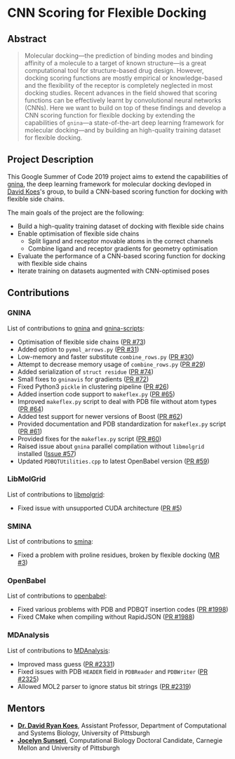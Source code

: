 # CNN Scoring for Flexible Docking

## Abstract

> Molecular docking—the prediction of binding modes and binding affinity of a molecule to a target of known structure—is a great computational tool for structure-based drug design. However, docking scoring functions are mostly empirical or knowledge-based and the flexibility of the receptor is completely neglected in most docking studies. Recent advances in the field showed that scoring functions can be effectively learnt by convolutional neural networks (CNNs). Here we want to build on top of these findings and develop a CNN scoring function for flexible docking by extending the capabilities of `gnina`—a state-of-the-art deep learning framework for molecular docking—and by building an high-quality training dataset for flexible docking.

## Project Description

This Google Summer of Code 2019 project aims to extend the capabilities of [gnina](https://github.com/gnina), the deep learning framework for molecular docking devloped in [David Koes](http://bits.csb.pitt.edu/)'s group, to build a CNN-based scoring function for docking with flexible side chains.

The main goals of the project are the following:

* Build a high-quality training dataset of docking with flexible side chains
* Enable optimisation of flexible side chains
  * Split ligand and receptor movable atoms in the correct channels
  * Combine ligand and receptor gradients for geometry optimisation
* Evaluate the performance of a CNN-based scoring function for docking with flexible side chains
* Iterate training on datasets augmented with CNN-optimised poses

## Contributions

### GNINA

List of contributions to [gnina](https://github.com/gnina/gnina) and [gnina-scripts](https://github.com/gnina/scripts):

* Optimisation of flexible side chains ([PR #73](https://github.com/gnina/gnina/pull/73))
* Added option to `pymol_arrows.py` ([PR #31](https://github.com/gnina/scripts/pull/31))
* Low-memory and faster substitute `combine_rows.py` ([PR #30](https://github.com/gnina/scripts/pull/30))
* Attempt to decrease memory usage of `combine_rows.py` ([PR #29](https://github.com/gnina/scripts/pull/29))
* Added serialization of `struct residue` ([PR #74](https://github.com/gnina/gnina/pull/74))
* Small fixes to `gninavis` for gradients ([PR #72](https://github.com/gnina/gnina/pull/72))
* Fixed Python3 `pickle` in clustering pipeline ([PR #26](https://github.com/gnina/scripts/pull/26))
* Added insertion code support to `makeflex.py` ([PR #65](https://github.com/gnina/gnina/pull/65))
* Improved `makeflex.py` script to deal with PDB file without atom types ([PR #64](https://github.com/gnina/gnina/pull/64))
* Added test support for newer versions of Boost ([PR #62](https://github.com/gnina/gnina/pull/62))
* Provided documentation and PDB standardization for `makeflex.py` script ([PR #61](https://github.com/gnina/gnina/pull/61))
* Provided fixes for the `makeflex.py` script ([PR #60](https://github.com/gnina/gnina/pull/60))
* Raised issue about `gnina` parallel compilation without `libmolgrid` installed ([Issue #57](https://github.com/gnina/gnina/issues/57))
* Updated `PDBQTUtilities.cpp` to latest OpenBabel version ([PR #59](https://github.com/gnina/gnina/pull/59))

### LibMolGrid

List of contributions to [libmolgrid](https://github.com/gnina/gnina):

* Fixed issue with unsupported CUDA architecture ([PR #5](https://github.com/gnina/libmolgrid/pull/5))

### SMINA

List of contributions to [smina](https://sourceforge.net/projects/smina/):

* Fixed a problem with proline residues, broken by flexible docking ([MR #3](https://sourceforge.net/p/smina/code/merge-requests/3/))

### OpenBabel

List of contributions to [openbabel](https://github.com/openbabel/openbabel):

* Fixed various problems with PDB and PDBQT insertion codes ([PR #1998](https://github.com/openbabel/openbabel/pull/1998))
* Fixed CMake when compiling without RapidJSON ([PR #1988](https://github.com/openbabel/openbabel/pull/1988))

### MDAnalysis

List of contributions to [MDAnalysis](https://github.com/MDAnalysis/mdanalysis):

* Improved mass guess ([PR #2331](https://github.com/MDAnalysis/mdanalysis/pull/2331))
* Fixed issues with PDB `HEADER` field in `PDBReader` and `PDBWriter` ([PR #2325](https://github.com/MDAnalysis/mdanalysis/pull/2325))
* Allowed MOL2 parser to ignore status bit strings ([PR #2319](https://github.com/MDAnalysis/mdanalysis/pull/2319))

## Mentors

* [**Dr. David Ryan Koes**](http://bits.csb.pitt.edu/), Assistant Professor, Department of Computational and Systems Biology, University of Pittsburgh
* [**Jocelyn Sunseri**](http://pitt.edu/~jss97/), Computational Biology Doctoral Candidate, Carnegie Mellon and University of Pittsburgh
